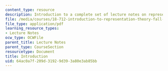 ```yaml
---
content_type: resource
description: Introduction to a complete set of lecture notes on representation theory.
file: /media/courses/18-712-introduction-to-representation-theory-fall-2010/64ac0a7f209d31929d393a80e3ab85bb_MIT18_712F10_intro.pdf
file_type: application/pdf
learning_resource_types:
- Lecture Notes
ocw_type: OCWFile
parent_title: Lecture Notes
parent_type: CourseSection
resourcetype: Document
title: Introduction
uid: 64ac0a7f-209d-3192-9d39-3a80e3ab85bb
---
```

